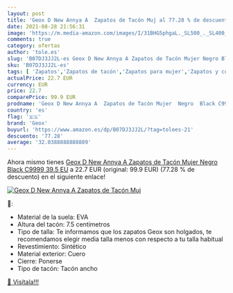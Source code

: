 ```yaml
---
layout: post
title: 'Geox D New Annya A  Zapatos de Tacón Muj al 77.28 % de descuento'
date: 2021-08-28 21:56:31
image: 'https://m.media-amazon.com/images/I/31BHG5phgaL._SL500_._SL400_.jpg'
comments: true
category: ofertas
author: 'tole.es'
slug: 'B07DJ3JJ2L-es Geox D New Annya A Zapatos de Tacón Mujer Negro Black...'
sku: 'B07DJ3JJ2L-es'
tags: [ 'Zapatos','Zapatos de tacón','Zapatos para mujer','Zapatos y complementos','geox','zapatos', ]
actualPrice: 22.7 EUR
currency: EUR
price: 22.7
comparePrice: 99.9 EUR
prodname: 'Geox D New Annya A  Zapatos de Tacón Mujer  Negro  Black C9999   39.5 EU'
country: 'es'
flag: '🇪🇸'
brand: 'Geox'
buyurl: 'https://www.amazon.es/dp/B07DJ3JJ2L/?tag=tolees-21'
descuento: '77.28'
average: '32.0388888888889'
---
```


Ahora mismo tienes [Geox D New Annya A  Zapatos de Tacón Mujer  Negro  Black C9999   39.5 EU](https://www.amazon.es/dp/B07DJ3JJ2L/?tag=tolees-21) a 22.7 EUR (original: 99.9 EUR) (77.28 %  de descuento) en el siguiente enlace!

[![Geox D New Annya A  Zapatos de Tacón Muj](https://m.media-amazon.com/images/I/31BHG5phgaL._SL500_._SL400_.jpg)](https://www.amazon.es/dp/B07DJ3JJ2L/?tag=tolees-21)

🔎:

- Material de la suela: EVA
- Altura del tacón: 7.5 centímetros
- Tipo de talla: Te informamos que los zapatos Geox son holgados, te recomendamos elegir media talla menos con respecto a tu talla habitual
- Revestimiento: Sintético
- Material exterior: Cuero
- Cierre: Ponerse
- Tipo de tacón: Tacón ancho

[🛒 Visítala!!!](https://www.amazon.es/dp/B07DJ3JJ2L/?tag=tolees-21)
